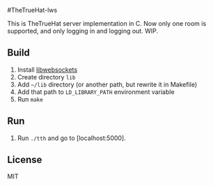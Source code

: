 #TheTrueHat-lws

This is TheTrueHat server implementation in C. Now only one room is supported, and only logging in and logging out. WIP.

## Build
1. Install [libwebsockets](https://libwebsockets.org/)
1. Create directory `lib`
1. Add `~/lib` directory (or another path, but rewrite it in Makefile)
1. Add that path to `LD_LIBRARY_PATH` environment variable
1. Run `make`

## Run
1. Run `./tth` and go to [localhost:5000].

## License
MIT
